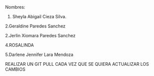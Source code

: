 Nombres:


1. Sheyla Abigail Cieza Silva.

2.Geraldine Paredes Sanchez


2.Jerlin Xiomara Paredes Sanchez


4.ROSALINDA

5.Darlene Jennifer Lara Mendoza

REALIZAR UN GIT PULL CADA VEZ QUE SE QUIERA ACTUALIZAR LOS CAMBIOS 